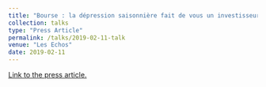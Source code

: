 ```yaml
---
title: "Bourse : la dépression saisonnière fait de vous un investisseur plus responsable"
collection: talks
type: "Press Article"
permalink: /talks/2019-02-11-talk
venue: "Les Echos"
date: 2019-02-11
---
```

[Link to the press article.](https://www.lesechos.fr/finance-marches/marches-financiers/loi-florange-les-droits-de-vote-double-decouragent-les-grands-fonds-etrangers-963563)


